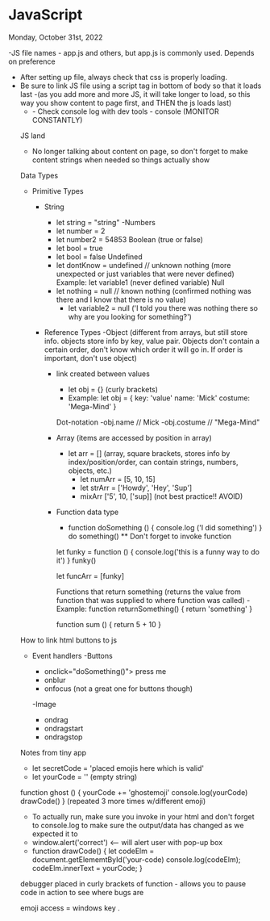# JavaScript
Monday, October 31st, 2022

-JS file names - app.js and others, but app.js is commonly used. Depends on preference
- After setting up file, always check that css is properly loading.
- Be sure to link JS file using a script tag in bottom of body so that it loads last 
  -(as you add more and more JS, it will take longer to load, so this way you show content to page first, and THEN the js loads last)
  - <script src="app.js">
    check with console.log ("fdlsa") inside script tag
  </script>
  - Check console log with dev tools - console (MONITOR CONSTANTLY)

JS land 
  - No longer talking about content on page, so don't forget to make content strings when needed so things actually show

Data Types
- Primitive Types
  - String
    - let string = "string"
  -Numbers
    - let number = 2
    - let number2 = 54853
  Boolean (true or false)
    - let bool = true 
    - let bool = false
  Undefined
    - let dontKnow = undefined // unknown nothing (more unexpected or just variables that were never defined)
      Example: let variable1    (never defined variable)
  Null
    - let nothing = null // known nothing (confirmed nothing was there and I know that there is no value)
      - let variable2 = null ('I told you there was nothing there so why are you looking for something?')

  - Reference Types
    -Object (different from arrays, but still store info. objects store info by key, value pair. Objects don't contain a certain order, don't know which order it will go in. If order is important, don't use object)
    - link created between values
      - let obj = {} (curly brackets)
      - Example:
      let obj = {
        key: 'value'
        name: 'Mick'
        costume: 'Mega-Mind'
      }

      Dot-notation
        -obj.name // Mick
        -obj.costume // "Mega-Mind"


    - Array (items are accessed by position in array)
      - let arr = [] (array, square brackets, stores info by index/position/order, can contain strings, numbers, objects, etc.)
        - let numArr = [5, 10, 15]
        - let strArr = ['Howdy', 'Hey', 'Sup']
        - mixArr ['5', 10, ['sup]]    (not best practice!! AVOID)

    - Function data type
      - function doSomething () {
        console.log ('I did something')
      }
      do something()
      ** Don't forget to invoke function

      let funky = function () {
        console.log('this is a funny way to do it')
      }
      funky()

      let funcArr = [funky]

      Functions that return something (returns the value from function that was supplied to where function was called)
        -Example: function returnSomething() {
          return 'something'
        }

        function sum () {
          return 5 + 10
        }

How to link html buttons to js
  - Event handlers
    -Buttons
    - onclick="doSomething()"> press me </button>
    - onblur
    - onfocus (not a great one for buttons though)

    -Image
      - ondrag
      - ondragstart
      - ondragstop

Notes from tiny app
  - let secretCode = 'placed emojis here which is valid'
  - let yourCode = ''   (empty string)

  function ghost () {
    yourCode += 'ghostemoji'
    console.log(yourCode)
    drawCode()
  }
  (repeated 3 more times w/different emoji)
  - To actually run, make sure you invoke in your html and don't forget to console.log to make sure the output/data has changed as we expected it to
  - window.alert('correct')  <-- will alert user with pop-up box
  - function drawCode() {
    let codeElm = document.getElememtById('your-code)
    console.log(codeElm);
    codeElm.innerText = yourCode;
  } 

  debugger placed in curly brackets of function - allows you to pause code in action to see where bugs are 

emoji access = windows key .